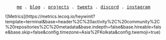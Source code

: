 <p align="center">
  <samp>
    <a href="https://winit.dev">me</a> .
    <a href="https://winit.dev/blog">blog</a> .
    <a href="https://winit.dev/projects">projects</a> . 
    <a href="https://twitter.com/hiwinit">tweets</a> .
    <a href="https://www.discord.gg/kstbmvGRXx">discord</a> .
    <a href="https://instagram.com/heywinit">instagram</a>
  </samp>
</p>
![Metrics](https://metrics.lecoq.io/heywinit?template=terminal&base=header%2C%20activity%2C%20community%2C%20repositories%2C%20metadata&base.indepth=false&base.hireable=false&base.skip=false&config.timezone=Asia%2FKolkata&config.twemoji=true)
